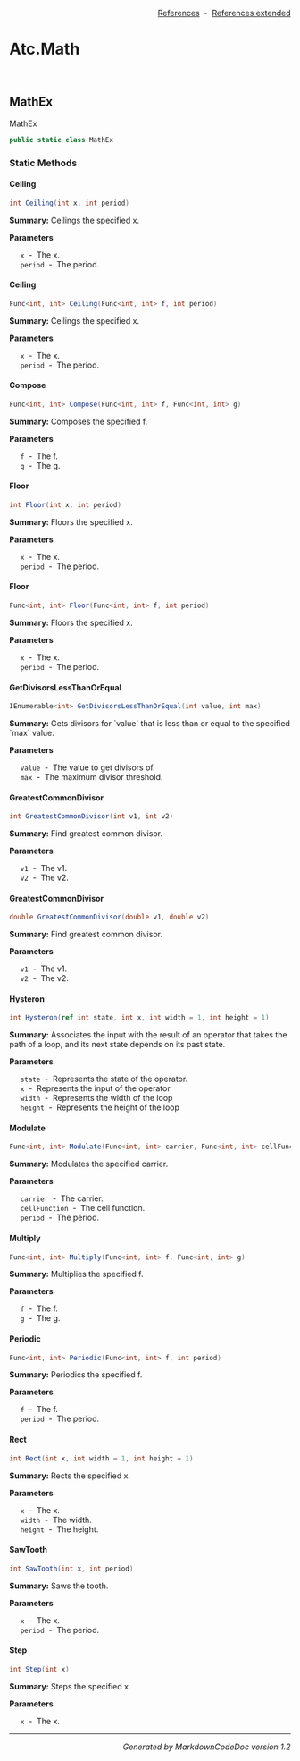 <div style='text-align: right'>

[References](Index.md)&nbsp;&nbsp;-&nbsp;&nbsp;[References extended](IndexExtended.md)
</div>

# Atc.Math

<br />


## MathEx
MathEx


```csharp
public static class MathEx
```

### Static Methods


#### Ceiling

```csharp
int Ceiling(int x, int period)
```
<p><b>Summary:</b> Ceilings the specified x.</p>

<b>Parameters</b>

&nbsp;&nbsp;&nbsp;&nbsp;&nbsp;`x`&nbsp;&nbsp;-&nbsp;&nbsp;The x.<br />
&nbsp;&nbsp;&nbsp;&nbsp;&nbsp;`period`&nbsp;&nbsp;-&nbsp;&nbsp;The period.<br />
#### Ceiling

```csharp
Func<int, int> Ceiling(Func<int, int> f, int period)
```
<p><b>Summary:</b> Ceilings the specified x.</p>

<b>Parameters</b>

&nbsp;&nbsp;&nbsp;&nbsp;&nbsp;`x`&nbsp;&nbsp;-&nbsp;&nbsp;The x.<br />
&nbsp;&nbsp;&nbsp;&nbsp;&nbsp;`period`&nbsp;&nbsp;-&nbsp;&nbsp;The period.<br />
#### Compose

```csharp
Func<int, int> Compose(Func<int, int> f, Func<int, int> g)
```
<p><b>Summary:</b> Composes the specified f.</p>

<b>Parameters</b>

&nbsp;&nbsp;&nbsp;&nbsp;&nbsp;`f`&nbsp;&nbsp;-&nbsp;&nbsp;The f.<br />
&nbsp;&nbsp;&nbsp;&nbsp;&nbsp;`g`&nbsp;&nbsp;-&nbsp;&nbsp;The g.<br />
#### Floor

```csharp
int Floor(int x, int period)
```
<p><b>Summary:</b> Floors the specified x.</p>

<b>Parameters</b>

&nbsp;&nbsp;&nbsp;&nbsp;&nbsp;`x`&nbsp;&nbsp;-&nbsp;&nbsp;The x.<br />
&nbsp;&nbsp;&nbsp;&nbsp;&nbsp;`period`&nbsp;&nbsp;-&nbsp;&nbsp;The period.<br />
#### Floor

```csharp
Func<int, int> Floor(Func<int, int> f, int period)
```
<p><b>Summary:</b> Floors the specified x.</p>

<b>Parameters</b>

&nbsp;&nbsp;&nbsp;&nbsp;&nbsp;`x`&nbsp;&nbsp;-&nbsp;&nbsp;The x.<br />
&nbsp;&nbsp;&nbsp;&nbsp;&nbsp;`period`&nbsp;&nbsp;-&nbsp;&nbsp;The period.<br />
#### GetDivisorsLessThanOrEqual

```csharp
IEnumerable<int> GetDivisorsLessThanOrEqual(int value, int max)
```
<p><b>Summary:</b> Gets divisors for `value` that is less than or equal to the specified `max` value.</p>

<b>Parameters</b>

&nbsp;&nbsp;&nbsp;&nbsp;&nbsp;`value`&nbsp;&nbsp;-&nbsp;&nbsp;The value to get divisors of.<br />
&nbsp;&nbsp;&nbsp;&nbsp;&nbsp;`max`&nbsp;&nbsp;-&nbsp;&nbsp;The maximum divisor threshold.<br />
#### GreatestCommonDivisor

```csharp
int GreatestCommonDivisor(int v1, int v2)
```
<p><b>Summary:</b> Find greatest common divisor.</p>

<b>Parameters</b>

&nbsp;&nbsp;&nbsp;&nbsp;&nbsp;`v1`&nbsp;&nbsp;-&nbsp;&nbsp;The v1.<br />
&nbsp;&nbsp;&nbsp;&nbsp;&nbsp;`v2`&nbsp;&nbsp;-&nbsp;&nbsp;The v2.<br />
#### GreatestCommonDivisor

```csharp
double GreatestCommonDivisor(double v1, double v2)
```
<p><b>Summary:</b> Find greatest common divisor.</p>

<b>Parameters</b>

&nbsp;&nbsp;&nbsp;&nbsp;&nbsp;`v1`&nbsp;&nbsp;-&nbsp;&nbsp;The v1.<br />
&nbsp;&nbsp;&nbsp;&nbsp;&nbsp;`v2`&nbsp;&nbsp;-&nbsp;&nbsp;The v2.<br />
#### Hysteron

```csharp
int Hysteron(ref int state, int x, int width = 1, int height = 1)
```
<p><b>Summary:</b> Associates the input with the result of an operator that takes the path of a loop, and its next state depends on its past state.</p>

<b>Parameters</b>

&nbsp;&nbsp;&nbsp;&nbsp;&nbsp;`state`&nbsp;&nbsp;-&nbsp;&nbsp;Represents the state of the operator.<br />
&nbsp;&nbsp;&nbsp;&nbsp;&nbsp;`x`&nbsp;&nbsp;-&nbsp;&nbsp;Represents the input of the operator<br />
&nbsp;&nbsp;&nbsp;&nbsp;&nbsp;`width`&nbsp;&nbsp;-&nbsp;&nbsp;Represents the width of the loop<br />
&nbsp;&nbsp;&nbsp;&nbsp;&nbsp;`height`&nbsp;&nbsp;-&nbsp;&nbsp;Represents the height of the loop<br />
#### Modulate

```csharp
Func<int, int> Modulate(Func<int, int> carrier, Func<int, int> cellFunction, int period)
```
<p><b>Summary:</b> Modulates the specified carrier.</p>

<b>Parameters</b>

&nbsp;&nbsp;&nbsp;&nbsp;&nbsp;`carrier`&nbsp;&nbsp;-&nbsp;&nbsp;The carrier.<br />
&nbsp;&nbsp;&nbsp;&nbsp;&nbsp;`cellFunction`&nbsp;&nbsp;-&nbsp;&nbsp;The cell function.<br />
&nbsp;&nbsp;&nbsp;&nbsp;&nbsp;`period`&nbsp;&nbsp;-&nbsp;&nbsp;The period.<br />
#### Multiply

```csharp
Func<int, int> Multiply(Func<int, int> f, Func<int, int> g)
```
<p><b>Summary:</b> Multiplies the specified f.</p>

<b>Parameters</b>

&nbsp;&nbsp;&nbsp;&nbsp;&nbsp;`f`&nbsp;&nbsp;-&nbsp;&nbsp;The f.<br />
&nbsp;&nbsp;&nbsp;&nbsp;&nbsp;`g`&nbsp;&nbsp;-&nbsp;&nbsp;The g.<br />
#### Periodic

```csharp
Func<int, int> Periodic(Func<int, int> f, int period)
```
<p><b>Summary:</b> Periodics the specified f.</p>

<b>Parameters</b>

&nbsp;&nbsp;&nbsp;&nbsp;&nbsp;`f`&nbsp;&nbsp;-&nbsp;&nbsp;The f.<br />
&nbsp;&nbsp;&nbsp;&nbsp;&nbsp;`period`&nbsp;&nbsp;-&nbsp;&nbsp;The period.<br />
#### Rect

```csharp
int Rect(int x, int width = 1, int height = 1)
```
<p><b>Summary:</b> Rects the specified x.</p>

<b>Parameters</b>

&nbsp;&nbsp;&nbsp;&nbsp;&nbsp;`x`&nbsp;&nbsp;-&nbsp;&nbsp;The x.<br />
&nbsp;&nbsp;&nbsp;&nbsp;&nbsp;`width`&nbsp;&nbsp;-&nbsp;&nbsp;The width.<br />
&nbsp;&nbsp;&nbsp;&nbsp;&nbsp;`height`&nbsp;&nbsp;-&nbsp;&nbsp;The height.<br />
#### SawTooth

```csharp
int SawTooth(int x, int period)
```
<p><b>Summary:</b> Saws the tooth.</p>

<b>Parameters</b>

&nbsp;&nbsp;&nbsp;&nbsp;&nbsp;`x`&nbsp;&nbsp;-&nbsp;&nbsp;The x.<br />
&nbsp;&nbsp;&nbsp;&nbsp;&nbsp;`period`&nbsp;&nbsp;-&nbsp;&nbsp;The period.<br />
#### Step

```csharp
int Step(int x)
```
<p><b>Summary:</b> Steps the specified x.</p>

<b>Parameters</b>

&nbsp;&nbsp;&nbsp;&nbsp;&nbsp;`x`&nbsp;&nbsp;-&nbsp;&nbsp;The x.<br />
<hr /><div style='text-align: right'><i>Generated by MarkdownCodeDoc version 1.2</i></div>
